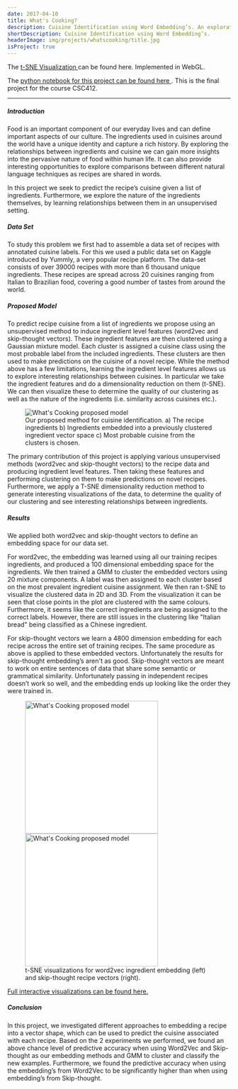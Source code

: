 ```yaml
---
date: 2017-04-10
title: What's Cooking?
description: Cuisine Identification using Word Embedding’s. An exploration of using word embeddings to cluster recipes to predict the cuisine given a list of ingredients. We also explore T-SNE for dimensionality reduction for visualization.
shortDescription: Cuisine Identification using Word Embedding’s.
headerImage: img/projects/whatscooking/title.jpg
isProject: true
---
```

The <a href="{{root}}img/projects/whatscooking/index.html"> t-SNE Visualization </a> can be found here. Implemented in WebGL.

The <a href="{{root}}img/projects/whatscooking/FinalProject.html">python notebook for this project can be found here </a>. This is the final project for the course CSC412.
___

##### Introduction
Food is an important component of our everyday lives and can define important aspects of our culture. The ingredients used in cuisines around the world have a unique identity and capture a rich history. By exploring the relationships between ingredients and cuisine we can gain more insights into the pervasive nature of food within human life. It can also provide interesting opportunities to explore comparisons between different natural language techniques as recipes are shared in words.

In this project we seek to predict the recipe’s cuisine given a list of ingredients. Furthermore, we explore the nature of the ingredients themselves, by learning relationships between them in an unsupervised setting.

##### Data Set
To study this problem we first had to assemble a data set of recipes with annotated cuisine labels. For this we used a public data set on Kaggle introduced by Yummly, a very popular recipe platform. The data-set consists of over 39000 recipes with more than 6 thousand unique ingredients. These recipes are spread across 20 cuisines ranging from Italian to Brazilian food, covering a good number of tastes from around the world.

##### Proposed Model
To predict recipe cuisine from a list of ingredients we propose using an unsupervised method to induce ingredient level features (word2vec and skip-thought vectors). These ingredient features are then clustered using a Gaussian mixture model. Each cluster is assigned a cuisine class using the most probable label from the included ingredients. These clusters are then used to make predictions on the cuisine of a novel recipe. While the method above has a few limitations, learning the ingredient level features allows us to explore interesting relationships between cuisines. In particular we take the ingredient features and do a dimensionality reduction on them (t-SNE). We can then visualize these to determine the quality of our clustering as well as the nature of the ingredients (i.e. similarity across cuisines etc.). 

<figure>
    <div class="lightbox">
        <img src="{{root}}img/projects/whatscooking/model.png" style="background:white" alt="What's Cooking proposed model">
    <div>
    <figcaption> Our proposed method for cuisine identification. a) The recipe ingredients b) Ingredients embedded into a previously clustered ingredient vector space c) Most probable cuisine from the clusters is chosen. </figcaption>
</figure>

The primary contribution of this project is applying various unsupervised methods (word2vec and skip-thought vectors) to the recipe data and producing ingredient level features. Then taking these features and performing clustering on them to make predictions on novel recipes. Furthermore, we apply a T-SNE dimensionality reduction method to generate interesting visualizations of the data, to determine the quality of our clustering and see interesting relationships between ingredients. 

##### Results
We applied both word2vec and skip-thought vectors to define an embedding space for our data set.

For word2vec, the embedding was learned using all our training recipes ingredients, and produced a 100 dimensional embedding space for the ingredients. We then trained a GMM to cluster the embedded vectors using 20 mixture components. A label was then assigned to each cluster based on the most prevalent ingredient cuisine assignment. We then ran t-SNE to visualize the clustered data in 2D and 3D. From the visualization it can be seen that close points in the plot are clustered with the same colours. Furthermore, it seems like the correct ingredients are being assigned to the correct labels. However, there are still issues in the clustering like &quot;Italian bread&quot; being classified as a Chinese ingredient. 

For skip-thought vectors we learn a 4800 dimension embedding for each recipe across the entire set of training recipes. The same procedure as above is applied to these embedded vectors. Unfortunately the results for skip-thought embedding’s aren&#39;t as good. Skip-thought vectors are meant to work on entire sentences of data that share some semantic or grammatical similarity. Unfortunately passing in independent recipes doesn’t work so well, and the embedding ends up looking like the order they were trained in.
<figure>
    <div class="lightboxgallery">
        <img  width=300  src="{{root}}img/projects/whatscooking/TSNE-W2V.png" style="background:white" alt="What's Cooking proposed model">
        <img  width=300  src="{{root}}img/projects/whatscooking/TSNE-Skip.png" style="background:white" alt="What's Cooking proposed model"><br>    <div>
    <figcaption> t-SNE visualizations for word2vec ingredient embedding (left) and skip-thought recipe vectors (right).  </figcaption>
</figure>
<a href="{{root}}img/projects/whatscooking/index.html"> Full interactive visualizations can be found here. </a>

##### Conclusion
In this project, we investigated different approaches to embedding a recipe into a vector shape, which can be used to predict the cuisine associated with each recipe. Based on the 2 experiments we performed, we found an above chance level of predictive accuracy when using Word2Vec and Skip-thought as our embedding methods and GMM to cluster and classify the new examples. Furthermore, we found the predictive accuracy when using the embedding’s from Word2Vec to be significantly higher than when using embedding’s from Skip-thought.
